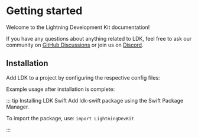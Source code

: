 # Getting started

Welcome to the Lightning Development Kit documentation!

If you have any questions about anything related to LDK, feel free to ask our community on [GitHub Discussions](https://github.com/orgs/lightningdevkit/discussions) or join us on [Discord](https://discord.gg/xaYE3pDQpm).

## Installation

Add LDK to a project by configuring the respective config files:

<CodeSwitcher :languages="{rust:'Rust', kotlin:'Kotlin'}">
  <template v-slot:rust>
 
  ```toml
    # Add the following dependencies to your cargo.toml and replace {VERSION} with the version number you want to use.

    [dependencies]
    lightning = { version = {VERSION}, features = ["max_level_trace"] }
    lightning-block-sync = { version = {VERSION}, features = [ "rpc-client" ] }
    lightning-invoice = { version = {VERSION} }
    lightning-net-tokio = { version = {VERSION} }
    lightning-persister = { version = {VERSION} }
    lightning-background-processor = { version = {VERSION} }
    lightning-rapid-gossip-sync = { version = {VERSION} }

````

</template>
<template v-slot:kotlin>

```java
/*
For Gradle, add the following dependency to your build.gradle and replace {VERSION} with
the version number you want to use.
*/

dependencies {
 // ...
  implementation 'org.lightningdevkit:ldk-java:{VERSION}'
 // ...
}

/* To include the LDK Kotlin bindings in an Android project download the latest binary from https://github.com/lightningdevkit/ldk-garbagecollected/releases and place it in your libs directory.
Then add to your build.gradle file:
*/

dependencies {
    // ...
    implementation fileTree(include: ['*.aar'], dir: 'libs')
    // ...
}
````

  </template>

</CodeSwitcher>

Example usage after installation is complete:

<CodeSwitcher :languages="{rust:'Rust', kotlin:'Kotlin'}">
  <template v-slot:rust>

```rust
use lightning::chain::chaininterface::FeeEstimator;
```

  </template>
  
  <template v-slot:kotlin>

```java
import org.ldk.structs.FeeEstimator
```

  </template>
  
</CodeSwitcher>

::: tip Installing LDK Swift
Add ldk-swift package using the Swift Package Manager.

To import the package, use: `import LightningDevKit`

:::
